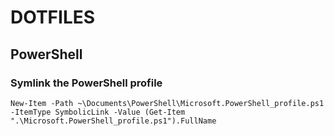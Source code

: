 # DOTFILES

## PowerShell

### Symlink the PowerShell profile

    New-Item -Path ~\Documents\PowerShell\Microsoft.PowerShell_profile.ps1 -ItemType SymbolicLink -Value (Get-Item ".\Microsoft.PowerShell_profile.ps1").FullName
